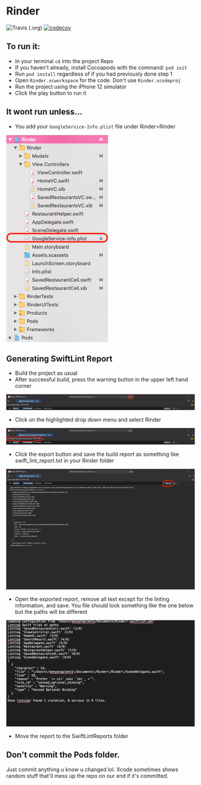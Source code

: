 # Rinder
![Travis (.org)](https://img.shields.io/travis/kenyaplenty/Rinder)
[![codecov](https://codecov.io/gh/kenyaplenty/Rinder/branch/main/graph/badge.svg?token=XSIM29Q8ZX)](https://codecov.io/gh/kenyaplenty/Rinder)
## To run it:

- In your terminal `cd` into the project Repo
- If you haven't already, install Cocoapods with the command: `pod init`
- Run `pod install` regardless of if you had previously done step 1
- Open `Rinder.xcworkspace` for the code. Don't use `Rinder.xcodeproj`
- Run the project using the iPhone 12 simulator
- Click the play button to run it

## It wont run unless...
- You add your `GoogleService-Info.plist` file under Rinder>Rinder

![Directory for file](https://github.com/fprospato/Rinder/blob/main/Screen%20Shot%202020-11-15%20at%2012.46.07%20AM.png)

## Generating SwiftLint Report 
- Build the project as usual 
- After successful build, press the warning button in the upper left hand corner 

![Warning Button](https://github.com/fprospato/Rinder/blob/main/Warnings_Button.png)

- Click on the highlighted drop down menu and select Rinder 

![Menu](https://github.com/fprospato/Rinder/blob/main/DropDownMenu.png)

- Click the export button and save the build report as something like swift_lint_report.txt in your Rinder folder 

![Export](https://github.com/fprospato/Rinder/blob/main/Export.png)

- Open the exported report, remove all text except for the linting information, and save. You file should look something like the one below but the paths will be different

![SwiftLintReport](https://github.com/fprospato/Rinder/blob/main/SwiftLintReport.png)

- Move the report to the SwiftLintReports folder 


## Don't commit the Pods folder. 
Just commit anything u know u changed lol. Xcode sometimes shows random stuff that'll mess up the repo on our end if it's committed.
